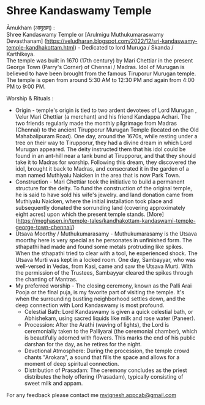 # Shree Kandaswamy Temple

Āmukham (आमुखम्) :  
Shree Kandaswamy Temple or [Arulmigu Muthukumaraswamy Devasthanam] (https://veludharan.blogspot.com/2022/12/sri-kandaswamy-temple-kandhakottam.html)  - Dedicated to lord Muruga / Skanda / Karthikeya.  
The temple was built in 1670 (17th century) by Mari Chettiar in the present George Town (Parry's Corner) of Chennai / Madras.  Idol of Murugan is believed to have been brought from the famous Tiruporur Murugan temple. 
The temple is open from around 5:30 AM to 12:30 PM and again from 4:00 PM to 9:00 PM.


Worship & Rituals :
+ Origin -  temple's origin is tied to two ardent devotees of Lord Murugan ,  Velur Mari Chettiar (a merchant) and his friend Kandappa Achari. 
The two friends regularly made the monthly pilgrimage from Madras (Chennai) to the ancient Tirupporur Murugan Temple (located on the Old Mahabalipuram Road).
One day, around the 1670s, while resting under a tree on their way to Tirupporur, they had a divine dream in which Lord Murugan appeared. 
The deity instructed them that his idol could be found in an ant-hill near a tank bund at Tirupporur, and that they should take it to Madras for worship.
Following this dream, they discovered the idol, brought it back to Madras, and consecrated it in the garden of a man named Muthiyalu Naicken in the area that is now Park Town.
+ Construction - Mari Chettiar took the initiative to build a permanent structure for the deity. To fund the construction of the original temple, he is said to have sold his wife's jewelry.
 and land donation came from Muthiyalu Naicken, where the initial installation took place and subsequently donated the sorrunding land (covering approximately eight acres) upon which the present temple stands. [More] (https://meghasen.in/temple-tales/kandhakottam-kandaswami-temple-george-town-chennai/) 
+ Utsava Moorthy / Muthukumarasamy - Muthukumarasamy is the Utsava moorthy here is very special as he personates in unfinished form. 
The sthapathi had made and found some metals protruding like spikes. When the sthapathi tried to clear with a tool, he experienced shock. 
The Utsava Murti was kept in a locked room. 
One day, Sambayyar, who was well-versed in Vedas, from Kasi, came and saw the Utsava Murti. 
With the permission of the Trustees, Sambayyar cleared the spikes through the chanting of Mantras. 
+ My preferred worship - The closing ceremony, known as the Palli Arai Pooja or the final puja, is my favorite part of visiting the temple. 
It's when the surrounding bustling neighborhood settles down, and the deep connection with Lord Kandaswamy is most profound.
  + Celestial Bath: Lord Kandaswamy is given a quick celestial bath, or Abhishekam, using sacred liquids like milk and rose water (Paneer).
  + Procession: After the Arathi (waving of lights), the Lord is ceremonially taken to the Palliyarai (the ceremonial chamber), which is beautifully adorned with flowers. This marks the end of his public darshan for the day, as he retires for the night.
  + Devotional Atmosphere: During the procession, the temple crowd chants "Arokara", a sound that fills the space and allows for a moment of deep spiritual connection.
  + Distribution of Prasadam: The ceremony concludes as the priest distributes the holy offering (Prasadam), typically consisting of sweet milk and appam.


For any feedback please contact me mvignesh.appcab@gmail.com
